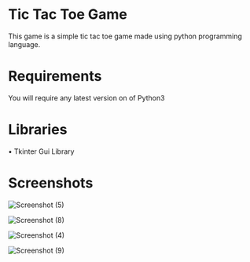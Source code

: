 
# Tic Tac Toe Game
This game is a simple tic tac toe game made using 
python programming language.
# Requirements
You will require any latest version on of 
Python3 
# Libraries
• Tkinter Gui Library





# Screenshots
![Screenshot (5)](https://user-images.githubusercontent.com/111723283/192105627-4de0a8ca-9a95-403b-b71c-594774c5c3bd.png)

![Screenshot (8)](https://user-images.githubusercontent.com/111723283/192105673-ae6f91f3-09b8-4e51-af40-a3d6563a8e15.png)

![Screenshot (4)](https://user-images.githubusercontent.com/111723283/192105695-125c8ed5-c20d-4f6f-bb7f-a9b60f85bdbd.png)

![Screenshot (9)](https://user-images.githubusercontent.com/111723283/192105500-96ae2e18-4397-4a3f-a374-3edb871f2e9b.png)
